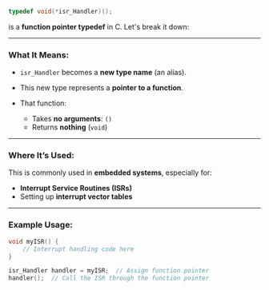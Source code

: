 
```c
typedef void(*isr_Handler)();
```

is a **function pointer typedef** in C. Let's break it down:

---

### What It Means:

* `isr_Handler` becomes a **new type name** (an alias).
* This new type represents a **pointer to a function**.
* That function:

  * Takes **no arguments**: `()`
  * Returns **nothing** (`void`)

---

### Where It’s Used:

This is commonly used in **embedded systems**, especially for:

* **Interrupt Service Routines (ISRs)**
* Setting up **interrupt vector tables**

---

### Example Usage:

```c
void myISR() {
    // Interrupt handling code here
}

isr_Handler handler = myISR;  // Assign function pointer
handler();  // Call the ISR through the function pointer
```

